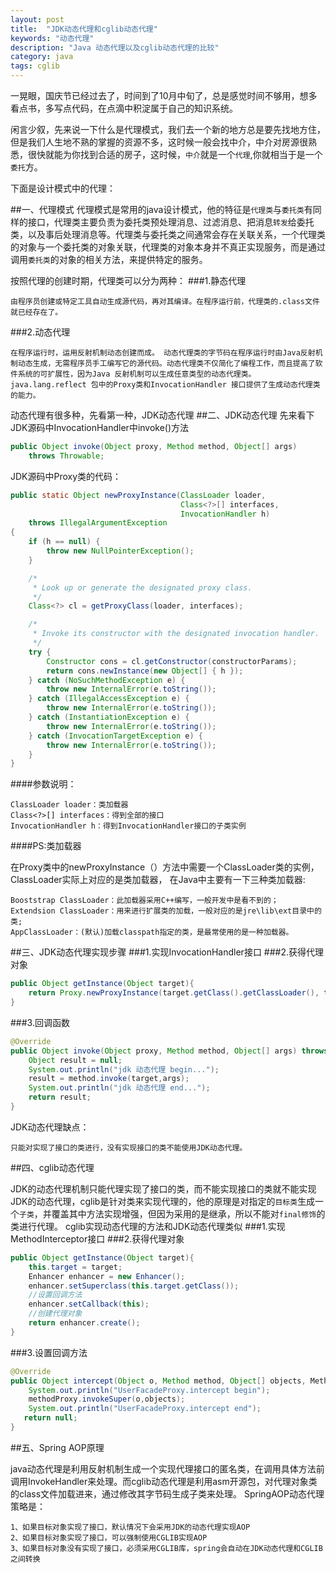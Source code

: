 ```yaml
---
layout: post
title:  "JDK动态代理和cglib动态代理"
keywords: "动态代理"
description: "Java 动态代理以及cglib动态代理的比较"
category: java
tags: cglib
---
```


一晃眼，国庆节已经过去了，时间到了10月中旬了，总是感觉时间不够用，想多看点书，多写点代码，在点滴中积淀属于自己的知识系统。

闲言少叙，先来说一下什么是代理模式，我们去一个新的地方总是要先找地方住，但是我们人生地不熟的掌握的资源不多，这时候一般会找中介，中介对房源很熟悉，很快就能为你找到合适的房子，这时候，`中介`就是一个`代理`,你就相当于是一个`委托`方。

下面是设计模式中的代理：

##一、代理模式 
代理模式是常用的java设计模式，他的特征是`代理类`与`委托类`有同样的接口，代理类主要负责为委托类预处理消息、过滤消息、把消息`转发`给委托类，以及事后处理消息等。代理类与委托类之间通常会存在关联关系，一个代理类的对象与一个委托类的对象关联，代理类的对象本身并不真正实现服务，而是通过调用`委托类`的对象的相关方法，来提供特定的服务。 

按照代理的创建时期，代理类可以分为两种：
###1.静态代理
	
	由程序员创建或特定工具自动生成源代码，再对其编译。在程序运行前，代理类的.class文件就已经存在了。 

###2.动态代理

	在程序运行时，运用反射机制动态创建而成。 动态代理类的字节码在程序运行时由Java反射机制动态生成，无需程序员手工编写它的源代码。动态代理类不仅简化了编程工作，而且提高了软件系统的可扩展性，因为Java 反射机制可以生成任意类型的动态代理类。java.lang.reflect 包中的Proxy类和InvocationHandler 接口提供了生成动态代理类的能力。 

动态代理有很多种，先看第一种，JDK动态代理
##二、JDK动态代理
先来看下JDK源码中InvocationHandler中invoke()方法

```java
public Object invoke(Object proxy, Method method, Object[] args)
    throws Throwable;
```

JDK源码中Proxy类的代码：

```java
public static Object newProxyInstance(ClassLoader loader,
                                      Class<?>[] interfaces,
                                      InvocationHandler h)
    throws IllegalArgumentException
{
    if (h == null) {
        throw new NullPointerException();
    }

    /*     
     * Look up or generate the designated proxy class.
     */
    Class<?> cl = getProxyClass(loader, interfaces);

    /*
     * Invoke its constructor with the designated invocation handler.
     */
    try {
        Constructor cons = cl.getConstructor(constructorParams);
        return cons.newInstance(new Object[] { h });
    } catch (NoSuchMethodException e) {
        throw new InternalError(e.toString());
    } catch (IllegalAccessException e) {
        throw new InternalError(e.toString());
    } catch (InstantiationException e) {
        throw new InternalError(e.toString());
    } catch (InvocationTargetException e) {
        throw new InternalError(e.toString());
    }
}
```

####参数说明： 

	ClassLoader loader：类加载器 
	Class<?>[] interfaces：得到全部的接口 
	InvocationHandler h：得到InvocationHandler接口的子类实例 

####PS:类加载器 

在Proxy类中的newProxyInstance（）方法中需要一个ClassLoader类的实例，ClassLoader实际上对应的是类加载器，
在Java中主要有一下三种类加载器:

	Booststrap ClassLoader：此加载器采用C++编写，一般开发中是看不到的； 
	Extendsion ClassLoader：用来进行扩展类的加载，一般对应的是jre\lib\ext目录中的类; 
	AppClassLoader：(默认)加载classpath指定的类，是最常使用的是一种加载器。

##三、JDK动态代理实现步骤
###1.实现InvocationHandler接口
###2.获得代理对象

```java
public Object getInstance(Object target){
    return Proxy.newProxyInstance(target.getClass().getClassLoader(), target.getClass().getInterfaces(), this);
}
```


###3.回调函数

```java
@Override
public Object invoke(Object proxy, Method method, Object[] args) throws Throwable {
    Object result = null;
    System.out.println("jdk 动态代理 begin...");
    result = method.invoke(target,args);
    System.out.println("jdk 动态代理 end...");
    return result;
}
```

JDK动态代理缺点：

	只能对实现了接口的类进行，没有实现接口的类不能使用JDK动态代理。

##四、cglib动态代理

JDK的动态代理机制只能代理实现了接口的类，而不能实现接口的类就不能实现JDK的动态代理，cglib是针对类来实现代理的，他的原理是对指定的`目标类`生成一个`子类`，并覆盖其中方法实现增强，但因为采用的是继承，所以不能对`final修饰`的类进行代理。
cglib实现动态代理的方法和JDK动态代理类似
###1.实现MethodInterceptor接口
###2.获得代理对象

```java
public Object getInstance(Object target){
    this.target = target;
    Enhancer enhancer = new Enhancer();
    enhancer.setSuperclass(this.target.getClass());
    //设置回调方法
    enhancer.setCallback(this);
    //创建代理对象
    return enhancer.create();
}
```

###3.设置回调方法

```java
@Override
public Object intercept(Object o, Method method, Object[] objects, MethodProxy methodProxy) throws Throwable {
    System.out.println("UserFacadeProxy.intercept begin");
    methodProxy.invokeSuper(o,objects);
    System.out.println("UserFacadeProxy.intercept end");
   return null;
}
```

##五、Spring AOP原理

java动态代理是利用反射机制生成一个实现代理接口的匿名类，在调用具体方法前调用InvokeHandler来处理。而cglib动态代理是利用asm开源包，对代理对象类的class文件加载进来，通过修改其字节码生成子类来处理。
SpringAOP动态代理策略是：

	1、如果目标对象实现了接口，默认情况下会采用JDK的动态代理实现AOP 
	2、如果目标对象实现了接口，可以强制使用CGLIB实现AOP 
	3、如果目标对象没有实现了接口，必须采用CGLIB库，spring会自动在JDK动态代理和CGLIB之间转换




